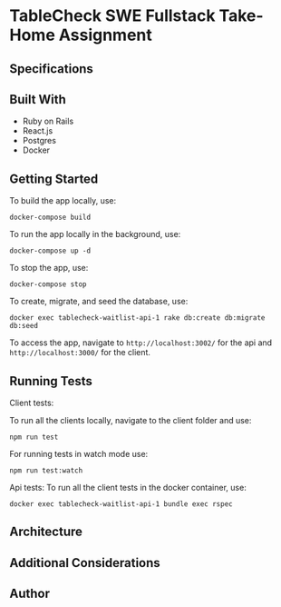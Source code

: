 # TableCheck SWE Fullstack Take-Home Assignment

## Specifications


## Built With
- Ruby on Rails
- React.js
- Postgres
- Docker

## Getting Started
To build the app locally, use:
```
docker-compose build
```

To run the app locally in the background, use:
```
docker-compose up -d
```

To stop the app, use:
```
docker-compose stop
```

To create, migrate, and seed the database, use:
```
docker exec tablecheck-waitlist-api-1 rake db:create db:migrate db:seed
```

To access the app, navigate to `http://localhost:3002/` for the api and `http://localhost:3000/` for the client.


## Running Tests
Client tests:

To run all the clients locally, navigate to the client folder and use:
```
npm run test
```

For running tests in watch mode use:
```
npm run test:watch
```

Api tests:
To run all the client tests in the docker container, use:
```
docker exec tablecheck-waitlist-api-1 bundle exec rspec
```

## Architecture

## Additional Considerations

## Author